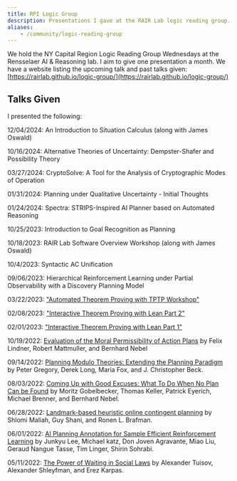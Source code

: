 ```yaml
---
title: RPI Logic Group
description: Presentations I gave at the RAIR Lab logic reading group.
aliases:
    - /community/logic-reading-group
---
```


We hold the NY Capital Region Logic Reading Group Wednesdays at the
Rensselaer AI & Reasoning lab.
I aim to give one presentation a month.
We have a website listing the upcoming talk and past talks
given: [https://rairlab.github.io/logic-group/](https://rairlab.github.io/logic-group/)

## Talks Given

I presented the following:

12/04/2024: An Introduction to Situation Calculus (along with James Oswald)

10/16/2024: Alternative Theories of Uncertainty: Dempster-Shafer and Possibility Theory

03/27/2024: CryptoSolve: A Tool for the Analysis of Cryptographic Modes of Operation

01/31/2024: Planning under Qualitative Uncertainty - Initial Thoughts

01/24/2024: Spectra: STRIPS-Inspired AI Planner based on Automated Reasoning

10/25/2023: Introduction to Goal Recognition as Planning

10/18/2023: RAIR Lab Software Overview Workshop (along with James Oswald)

10/4/2023: Syntactic AC Unification

09/06/2023: Hierarchical Reinforcement Learning under Partial Observability with a Discovery Planning Model

03/22/2023: ["Automated Theorem Proving with TPTP Workshop"](https://github.com/Brandon-Rozek/TPTP-Examples)

02/08/2023: ["Interactive Theorem Proving with Lean Part 2"](/blog/lean3-tutorial/)

02/01/2023: ["Interactive Theorem Proving with Lean Part 1"](/blog/lean3-tutorial/)

10/19/2022: [Evaluation of the Moral Permissibility of Action Plans](https://gki.informatik.uni-freiburg.de/papers/lindner-etal-aij2020.pdf) by Felix Lindner, Robert Mattmuller, and Bernhard Nebel

09/14/2022: [Planning Modulo Theories: Extending the Planning Paradigm](https://ojs.aaai.org/index.php/ICAPS/article/download/13505/13354) by Peter Gregory, Derek Long, Maria Fox, and J. Christopher Beck.

08/03/2022: [Coming Up with Good Excuses: What To Do When No Plan Can be Found](https://www.aaai.org/ocs/index.php/ICAPS/ICAPS10/paper/viewFile/1453/1532) by Moritz Gobelbecker, Thomas Keller, Patrick Eyerich, Michael Brenner, and Bernhard Nebel.

06/28/2022: [Landmark-based heuristic online contingent planning](https://link.springer.com/article/10.1007/s10458-018-9389-9) by Shlomi Maliah, Guy Shani, and Ronen L. Brafman.

06/01/2022: [AI Planning Annotation for Sample Efficient Reinforcement Learning](https://arxiv.org/pdf/2203.00669) by Junkyu Lee, Michael katz, Don Joven Agravante, Miao Liu, Geraud Nangue Tasse, Tim Linger, Shirin Sohrabi.

05/11/2022: [The Power of Waiting in Social Laws](https://icaps21.icaps-conference.org/workshops/KEPS/Papers/KEPS_2021_paper_14.pdf) by Alexander Tuisov, Alexander Shleyfman, and Erez Karpas.
